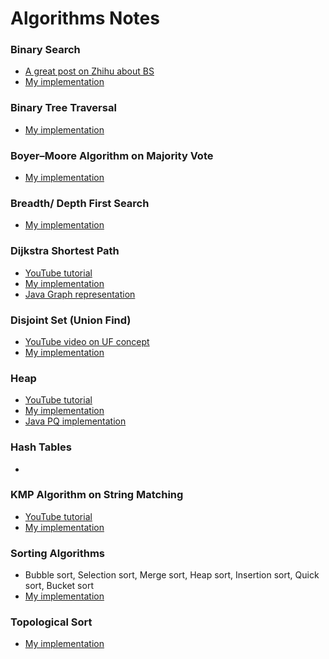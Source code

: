 # Algorithms Notes

### Binary Search

- [A great post on Zhihu about BS](https://zhuanlan.zhihu.com/p/79553968)
- [My implementation](https://github.com/RickyWang1020/CSDSNotes/tree/master/Java/Algorithms/binary_search)

### Binary Tree Traversal

- [My implementation](https://github.com/RickyWang1020/CSDSNotes/tree/master/Java/Algorithms/binary_tree)

### Boyer–Moore Algorithm on Majority Vote

- [My implementation](https://github.com/RickyWang1020/CSDSNotes/tree/master/Java/Algorithms/majority_vote)

### Breadth/ Depth First Search

- [My implementation](https://github.com/RickyWang1020/CSDSNotes/tree/master/Java/Algorithms/bfs_dfs)

### Dijkstra Shortest Path

- [YouTube tutorial](https://www.youtube.com/watch?v=XB4MIexjvY0)
- [My implementation](https://github.com/RickyWang1020/CSDSNotes/tree/master/Java/Algorithms/dijkstra)
- [Java Graph representation](https://github.com/RickyWang1020/CSDSNotes/tree/master/Java/Algorithms/dijkstra/graph_representation.java)

### Disjoint Set (Union Find)

- [YouTube video on UF concept](https://www.youtube.com/watch?v=wU6udHRIkcc&list=LL&index=1)
- [My implementation](https://github.com/RickyWang1020/CSDSNotes/tree/master/Java/Algorithms/disjoint_set)

### Heap

- [YouTube tutorial](https://www.youtube.com/watch?v=HqPJF2L5h9U)
- [My implementation](https://github.com/RickyWang1020/CSDSNotes/tree/master/Java/Algorithms/heap)
- [Java PQ implementation](https://github.com/RickyWang1020/CSDSNotes/blob/master/Java/Algorithms/heap/priority_queue.java)

### Hash Tables

- 

### KMP Algorithm on String Matching

- [YouTube tutorial](https://www.youtube.com/watch?v=V5-7GzOfADQ)
- [My implementation](https://github.com/RickyWang1020/CSDSNotes/tree/master/Java/Algorithms/kmp)

### Sorting Algorithms

- Bubble sort, Selection sort, Merge sort, Heap sort, Insertion sort, Quick sort, Bucket sort
- [My implementation](https://github.com/RickyWang1020/CSDSNotes/tree/master/Java/Algorithms/sort)

### Topological Sort

- [My implementation](https://github.com/RickyWang1020/CSDSNotes/tree/master/Java/Algorithms/topological_sort)
